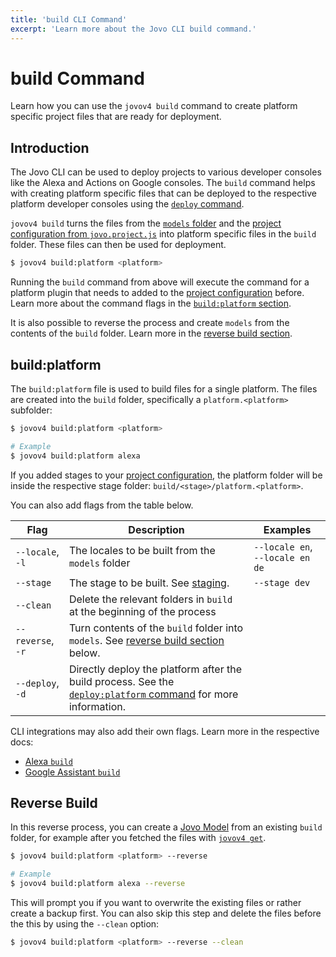 ```yaml
---
title: 'build CLI Command'
excerpt: 'Learn more about the Jovo CLI build command.'
---
```


# build Command

Learn how you can use the `jovov4 build` command to create platform specific project files that are ready for deployment.

## Introduction

The Jovo CLI can be used to deploy projects to various developer consoles like the Alexa and Actions on Google consoles. The `build` command helps with creating platform specific files that can be deployed to the respective platform developer consoles using the [`deploy` command](./deploy-command.md).

`jovov4 build` turns the files from the [`models` folder](https://v4.jovo.tech/docs/models) and the [project configuration from `jovo.project.js`](./project-config.md) into platform specific files in the `build` folder. These files can then be used for deployment.

```sh
$ jovov4 build:platform <platform>
```

Running the `build` command from above will execute the command for a platform plugin that needs to added to the [project configuration](./project-config.md) before. Learn more about the command flags in the [`build:platform` section](#build:platform).

It is also possible to reverse the process and create `models` from the contents of the `build` folder. Learn more in the [reverse build section](#reverse-build).


## build:platform

The `build:platform` file is used to build files for a single platform. The files are created into the `build` folder, specifically a `platform.<platform>` subfolder:

```sh
$ jovov4 build:platform <platform>

# Example
$ jovov4 build:platform alexa
```

If you added stages to your [project configuration](./project-config.md), the platform folder will be inside the respective stage folder: `build/<stage>/platform.<platform>`.

You can also add flags from the table below.

| Flag | Description | Examples |
|---|---|---|
| `--locale`, `-l` | The locales to be built from the `models` folder | `--locale en`, `--locale en de`  |
| `--stage` | The stage to be built. See [staging](./project-config.md#staging). | `--stage dev`  |
| `--clean` | Delete the relevant folders in `build` at the beginning of the process | |
| `--reverse`, `-r` | Turn contents of the `build` folder into `models`. See [reverse build section](#reverse-build) below. | |
| `--deploy`, `-d` | Directly deploy the platform after the build process. See the [`deploy:platform` command](./deploy-command.md) for more information. | |


CLI integrations may also add their own flags. Learn more in the respective docs:

- [Alexa `build`](https://v4.jovo.tech/marketplace/platform-alexa/cli-commands#build)
- [Google Assistant `build`](https://v4.jovo.tech/marketplace/platform-googleassistant/cli-commands#build)


## Reverse Build

In this reverse process, you can create a [Jovo Model](https://v4.jovo.tech/docs/models) from an existing `build` folder, for example after you fetched the files with [`jovov4 get`](https://v4.jovo.tech/docs/get-command).

```sh
$ jovov4 build:platform <platform> --reverse

# Example
$ jovov4 build:platform alexa --reverse
```

This will prompt you if you want to overwrite the existing files or rather create a backup first. You can also skip this step and delete the files before the this by using the `--clean` option:

```sh
$ jovov4 build:platform <platform> --reverse --clean
```
